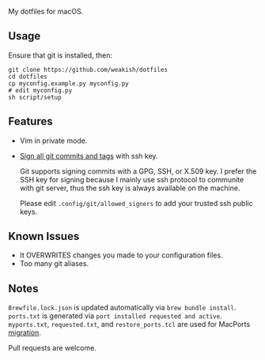 My dotfiles for macOS.

## Usage

Ensure that git is installed, then:

    git clone https://github.com/weakish/dotfiles
    cd dotfiles
    cp myconfig.example.py myconfig.py
    # edit myconfig.py
    sh script/setup

## Features

- Vim in private mode.

- [Sign all git commits and tags][git-sign] with ssh key.

    Git supports signing commits with a GPG, SSH, or X.509 key.
    I prefer the SSH key for signing because I mainly use ssh protocol to communite with git server, thus the ssh key is always available on the machine.

    Please edit `.config/git/allowed_signers` to add your trusted ssh public keys.

[git-sign]: https://blog.gitbutler.com/signing-commits-in-git-explained/

## Known Issues

- It OVERWRITES changes you made to your configuration files.
- Too many git aliases.

## Notes

`Brewfile.lock.json` is updated automatically via `brew bundle install`.
`ports.txt` is generated via `port installed requested and active`.
`myports.txt`, `requested.txt`, and `restore_ports.tcl` are used for MacPorts [migration].

Pull requests are welcome.

[migration]: https://trac.macports.org/wiki/Migration
